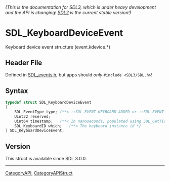 ###### (This is the documentation for SDL3, which is under heavy development and the API is changing! [SDL2](https://wiki.libsdl.org/SDL2/) is the current stable version!)
# SDL_KeyboardDeviceEvent

Keyboard device event structure (event.kdevice.*)

## Header File

Defined in [SDL_events.h](https://github.com/libsdl-org/SDL/blob/main/include/SDL3/SDL_events.h), but apps should _only_ `#include <SDL3/SDL.h>`!

## Syntax

```c
typedef struct SDL_KeyboardDeviceEvent
{
    SDL_EventType type; /**< ::SDL_EVENT_KEYBOARD_ADDED or ::SDL_EVENT_KEYBOARD_REMOVED */
    Uint32 reserved;
    Uint64 timestamp;   /**< In nanoseconds, populated using SDL_GetTicksNS() */
    SDL_KeyboardID which;   /**< The keyboard instance id */
} SDL_KeyboardDeviceEvent;
```

## Version

This struct is available since SDL 3.0.0.

----
[CategoryAPI](CategoryAPI), [CategoryAPIStruct](CategoryAPIStruct)

